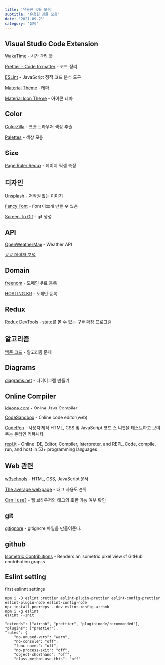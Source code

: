```yaml
---
title: '유용한 것들 모음'
subtitle: '유용한 것들 모음'
date: '2021-09-28'
category: '잡담'
---
```


## Visual Studio Code Extension

<a href="https://wakatime.com/" target="_blank" >WakaTime</a> - 시간 관리 툴

<a href="https://prettier.io/" target="_blank" >Prettier - Code formatter</a> - 코드 정리

<a href="https://eslint.org/" target="_blank" >ESLint</a> - JavaScript 정적 코드 분석 도구

<a href="https://www.material-theme.com/" target="_blank" >Material Theme</a> - 테마

<a href="https://marketplace.visualstudio.com/items?itemName=PKief.material-icon-theme" target="_blank" >Material Icon Theme</a> - 아이콘 테마

## Color

<a href="https://chrome.google.com/webstore/detail/colorzilla/bhlhnicpbhignbdhedgjhgdocnmhomnp" target="_blank" >ColorZilla</a> - 크롬 브라우저 색상 추출

<a href="https://flatuicolors.com/" target="_blank" >Palettes</a> - 색상 모음

## Size

<a href="https://chrome.google.com/webstore/detail/page-ruler-redux/giejhjebcalaheckengmchjekofhhmal" target="_blank" >Page Ruler Redux</a> - 페이지 픽셀 측정

## 디자인

<a href="https://unsplash.com/" target="_blank" >Unsplash</a> - 저작권 없는 이미지

<a href="https://fontmeme.com/fancy-fonts/" target="_blank" >Fancy Font</a> - Font 이쁘게 만들 수 있음

<a href="https://www.screentogif.com/" target="_blank">Screen To Gif</a> - gif 생성

## API

<a href="https://openweathermap.org/" target="_blank" >OpenWeatherMap</a> - Weather API

<a href="https://www.data.go.kr/" target="_blank" >공공 데이터 포털</a>

## Domain

<a href="https://www.freenom.com/en/index.html?lang=en" target="_blank" >freenom</a> - 도메인 무료 등록

<a href="https://hosting.kr/" target="_blank" >HOSTING.KR</a> - 도메인 등록

## Redux

<a href="https://chrome.google.com/webstore/detail/redux-devtools/lmhkpmbekcpmknklioeibfkpmmfibljd?hl=ko" target="_blank" >Redux DevTools</a> - state를 볼 수 있는 구글 확장 프로그램

## 알고리즘

<a href="https://www.acmicpc.net/" target="_blank">백준 코드</a> - 알고리즘 문제

## Diagrams

<a href="https://www.diagrams.net/" target="_blank" >diagrams.net</a> - 다이어그램 만들기

## Online Compiler

<a href="https://ideone.com/" target="_blank" >ideone.com</a> - Online Java Compiler

<a href="https://codesandbox.io/" target="_blank" >CodeSandbox</a> - Online code editor(web)

<a href="https://codepen.io/" target="_blank" >CodePen</a> - 사용자 제작 HTML, CSS 및 JavaScript 코드 스 니펫을 테스트하고 보여주는 온라인 커뮤니티

<a href="https://repl.it/" target="_blank" >repl.it</a> - Online IDE, Editor, Compiler, Interpreter, and REPL. Code, compile, run, and host in 50+ programming languages

## Web 관련

<a href="https://www.w3schools.com/" target="_blank" >w3schools</a> - HTML, CSS, JavaScript 문서

<a href="https://www.advancedwebranking.com/html/" target="_blank" >The average web page</a> - 태그 사용도 순위

<a href="https://caniuse.com/" target="_blank" >Can I use?</a> - 웹 브라우저와 태그의 호환 가능 여부 확인

## git

<a href="http://gitignore.io/" target="_blank" >gitignore</a> - gitignore 파일을 만들어준다.

## github

<a href="https://chrome.google.com/webstore/detail/isometric-contributions/mjoedlfflcchnleknnceiplgaeoegien/related" target="_blank">Isometric Contributions</a> - Renders an isometric pixel view of GitHub contribution graphs.

## Eslint setting

first eslinnt settings

    npm i -D eslint prettier eslint-plugin-prettier eslint-config-prettier eslint-plugin-node eslint-config-node
    npx install-peerdeps --dev eslint-config-airbnb
    npm i -g eslint
    eslint --init

    "extends": ["airbnb", "prettier", "plugin:node/recommended"],
    "plugins": ["prettier"],
    "rules": {
        "no-unused-vars": "warn",
        "no-console": "off",
        "func-names": "off",
        "no-process-exit": "off",
        "object-shorthand": "off",
        "class-method-use-this": "off"
